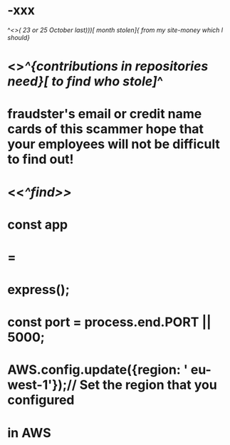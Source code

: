 # -xxx
^*<<Atom-Hello-seem like>>( 23 or 25 October last)))[ month stolen]{ from my site-money which l should}*
# <<have received for my >>*^{contributions in repositories need}[ to find who stole]*^

# fraudster's email or credit name cards of this scammer hope that your employees will not be difficult to find out!
# <<*^find>>*

# const app
# =
# express();
# const port = process.end.PORT || 5000;
# AWS.config.update({region: ' eu-west-1'});// Set the region that you configured
# in AWS



